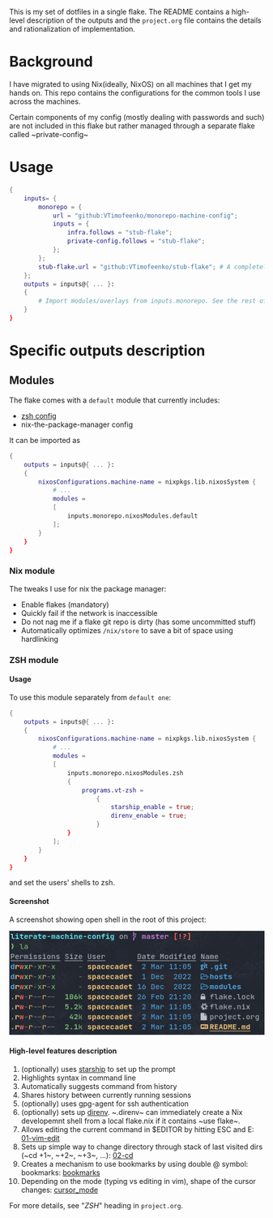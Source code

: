 This is my set of dotfiles in a single flake. The README contains a high-level description of the outputs and the `project.org` file contains the details and rationalization of implementation.

# Background

I have migrated to using Nix(ideally, NixOS) on all machines that I get my hands on. This repo contains the configurations for the common tools I use across the machines.

Certain components of my config (mostly dealing with passwords and such) are not included in this flake but rather managed through a separate flake called ~private-config~

# Usage

```nix
{
    inputs= {
        monorepo = {
            url = "github:VTimofeenko/monorepo-machine-config";
            inputs = {
                infra.follows = "stub-flake";
                private-config.follows = "stub-flake";
            };
        };
        stub-flake.url = "github:VTimofeenko/stub-flake"; # A completely empty flake
    };
    outputs = inputs@{ ... }:
    {
        # Import modules/overlays from inputs.monorepo. See the rest of README for more details
    }
}
```

# Specific outputs description

## Modules

The flake comes with a `default` module that currently includes:

- [zsh config](#ZSH-module)
- nix-the-package-manager config

It can be imported as

```nix
{
    outputs = inputs@{ ... }:
    {
        nixosConfigurations.machine-name = nixpkgs.lib.nixosSystem {
            # ...
            modules =
            [
                inputs.monorepo.nixosModules.default
            ];
        }
    }
}
```

### Nix module

The tweaks I use for nix the package manager:

- Enable flakes (mandatory)
- Quickly fail if the network is inaccessible
- Do not nag me if a flake git repo is dirty (has some uncommitted stuff)
- Automatically optimizes `/nix/store` to save a bit of space using hardlinking

### ZSH module

#### Usage

To use this module separately from `default one`:

```nix
{
    outputs = inputs@{ ... }:
    {
        nixosConfigurations.machine-name = nixpkgs.lib.nixosSystem {
            # ...
            modules =
            [
                inputs.monorepo.nixosModules.zsh
                {
                    programs.vt-zsh =
                        {
                            starship_enable = true;
                            direnv_enable = true;
                        }
                }
            ];
        }
    }
}
```

and set the users' shells to zsh.

#### Screenshot

A screenshot showing open shell in the root of this project:

![](.assets/zsh-screenshot.png)

#### High-level features description

1. (optionally) uses [starship](https://starship.rs/) to set up the prompt
2. Highlights syntax in command line
3. Automatically suggests command from history
4. Shares history between currently running sessions
5. (optionally) uses gpg-agent for ssh authentication
6. (optionally) sets up [direnv](https://direnv.net/). ~.direnv~ can immediately create a Nix developemnt shell from a local flake.nix if it contains ~use flake~.
7. Allows editing the current command in $EDITOR by hitting ESC and E: [01-vim-edit](./modules/zsh/plugins/01-vim-edit.zsh)
8. Sets up simple way to change directory through stack of last visited dirs (~cd +1~, ~+2~, ~+3~, ...): [02-cd](./modules/zsh/plugins/02-cd.zsh)
9. Creates a mechanism to use bookmarks by using double @ symbol: bookmarks: [bookmarks](./modules/zsh/plugins/bookmarks.zsh)
10. Depending on the mode (typing vs editing in vim), shape of the cursor changes: [cursor_mode](./modules/zsh/plugins/cursor_mode.zsh)

For more details, see "*ZSH*" heading in `project.org`.
